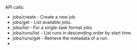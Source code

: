 API calls:
- jobs/create - Create a new job.
- jobs/get - List available jobs.
- jobs/list - For a single-task format jobs
- jobs/runs/list - List runs in descending order by start time.
- jobs/runs/get - Retrieve the metadata of a run.
-